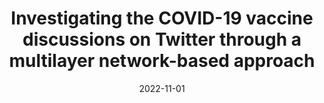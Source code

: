 ---
title: 'Investigating the COVID-19 vaccine discussions on Twitter through a multilayer network-based approach'
collection: publications
permalink: /publication/2022-Information Processing and Management-Investigating-the.md
excerpt: 'G. Bonifazi, B. Breve, S. Cirillo, E. Corradini, L. Virgili'
date: 2022-11-01
venue: 'Information Processing and Management'
link: 'https://doi.org/10.1016/j.ipm.2022.103095'
location: 'DII, Polytechnic University of Marche; DI, University of Salerno'
---